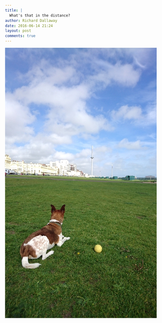 ```yaml
---
title: |
  What's that in the distance?
author: Richard Dallaway
date: 2016-06-14 21:24
layout: post
comments: true
---
```


<div><a href="/media/tp_2016-06-14_16_57_10.jpg"><img src="/media/tp_thumb_2016-06-14_16_57_10.jpg" width="500" height="889"/></a></div>

  
      

